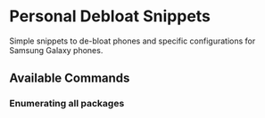 # Personal Debloat Snippets

Simple snippets to de-bloat phones and specific configurations for Samsung Galaxy phones.

## Available Commands

### Enumerating all packages

###

###

